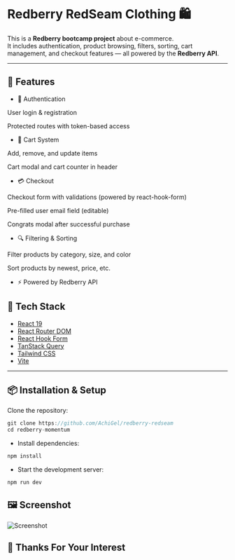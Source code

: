 # Redberry RedSeam Clothing 🛍️

This is a **Redberry bootcamp project** about e-commerce.  
It includes authentication, product browsing, filters, sorting, cart management, and checkout features — all powered by the **Redberry API**.

---

## 🚀 Features

- 🔐 Authentication

User login & registration

Protected routes with token-based access

- 🛒 Cart System

Add, remove, and update items

Cart modal and cart counter in header

- 💳 Checkout

Checkout form with validations (powered by react-hook-form)

Pre-filled user email field (editable)

Congrats modal after successful purchase

- 🔍 Filtering & Sorting

Filter products by category, size, and color

Sort products by newest, price, etc.

- ⚡ Powered by Redberry API

## 🚀 Tech Stack

- [React 19](https://react.dev/)
- [React Router DOM](https://reactrouter.com/)
- [React Hook Form](https://react-hook-form.com/)
- [TanStack Query](https://tanstack.com/query/latest)
- [Tailwind CSS](https://tailwindcss.com/)
- [Vite](https://vitejs.dev/)

---

## 📦 Installation & Setup

Clone the repository:

```js
git clone https://github.com/AchiGel/redberry-redseam
cd redberry-momentum
```

- Install dependencies:

```js
npm install
```

- Start the development server:

```js
npm run dev
```

## 🖼️ Screenshot

![Screenshot](/public/demo.png "Project Screenshot")

## 🤝 Thanks For Your Interest
